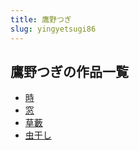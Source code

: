 ```yaml
---
title: 鷹野つぎ
slug: yingyetsugi86
---
```


## 鷹野つぎの作品一覧

- [時](shi07)
- [窓](chuang39)
- [草藪](caosou80)
- [虫干し](chongganshi3c)
